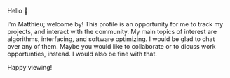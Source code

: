 Hello 👋 

I'm Matthieu; welcome by! This profile is an opportunity for me to track my projects, and interact with the community. My main topics of interest are algorithms, interfacing, and software optimizing. I would be glad to chat over any of them. Maybe you would like to collaborate or to dicuss work opportunties, instead. I would also be fine with that.

Happy viewing!
